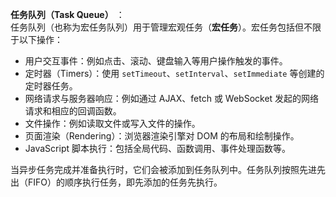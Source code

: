 **任务队列（Task Queue）** ：  
任务队列（也称为宏任务队列）用于管理宏观任务（**宏任务**）。宏任务包括但不限于以下操作：

- 用户交互事件：例如点击、滚动、键盘输入等用户操作触发的事件。
- 定时器（Timers）：使用 `setTimeout`、`setInterval`、`setImmediate` 等创建的定时器任务。
- 网络请求与服务器响应：例如通过 AJAX、fetch 或 WebSocket 发起的网络请求和相应的回调函数。
- 文件操作：例如读取文件或写入文件的操作。
- 页面渲染（Rendering）：浏览器渲染引擎对 DOM 的布局和绘制操作。
- JavaScript 脚本执行：包括全局代码、函数调用、事件处理函数等。

当异步任务完成并准备执行时，它们会被添加到任务队列中。任务队列按照先进先出（FIFO）的顺序执行任务，即先添加的任务先执行。